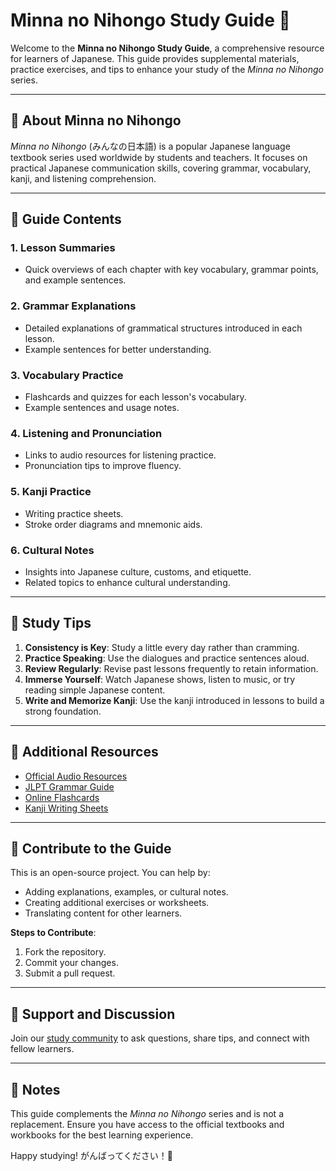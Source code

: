 # Minna no Nihongo Study Guide 📖

Welcome to the **Minna no Nihongo Study Guide**, a comprehensive resource for learners of Japanese. This guide provides supplemental materials, practice exercises, and tips to enhance your study of the *Minna no Nihongo* series.

---

## 🌸 About Minna no Nihongo

*Minna no Nihongo* (みんなの日本語) is a popular Japanese language textbook series used worldwide by students and teachers. It focuses on practical Japanese communication skills, covering grammar, vocabulary, kanji, and listening comprehension.

---

## 📂 Guide Contents

### 1. Lesson Summaries
- Quick overviews of each chapter with key vocabulary, grammar points, and example sentences.

### 2. Grammar Explanations
- Detailed explanations of grammatical structures introduced in each lesson.
- Example sentences for better understanding.

### 3. Vocabulary Practice
- Flashcards and quizzes for each lesson's vocabulary.
- Example sentences and usage notes.

### 4. Listening and Pronunciation
- Links to audio resources for listening practice.
- Pronunciation tips to improve fluency.

### 5. Kanji Practice
- Writing practice sheets.
- Stroke order diagrams and mnemonic aids.

### 6. Cultural Notes
- Insights into Japanese culture, customs, and etiquette.
- Related topics to enhance cultural understanding.

---

## 🎯 Study Tips

1. **Consistency is Key**: Study a little every day rather than cramming.  
2. **Practice Speaking**: Use the dialogues and practice sentences aloud.  
3. **Review Regularly**: Revise past lessons frequently to retain information.  
4. **Immerse Yourself**: Watch Japanese shows, listen to music, or try reading simple Japanese content.  
5. **Write and Memorize Kanji**: Use the kanji introduced in lessons to build a strong foundation.

---

## 🔗 Additional Resources

- [Official Audio Resources](https://example.com/audio)  
- [JLPT Grammar Guide](https://example.com/jlpt-grammar)  
- [Online Flashcards](https://example.com/flashcards)  
- [Kanji Writing Sheets](https://example.com/kanji-practice)

---

## 🤝 Contribute to the Guide

This is an open-source project. You can help by:

- Adding explanations, examples, or cultural notes.
- Creating additional exercises or worksheets.
- Translating content for other learners.

**Steps to Contribute**:  
1. Fork the repository.  
2. Commit your changes.  
3. Submit a pull request.

---

## 💬 Support and Discussion

Join our [study community](#) to ask questions, share tips, and connect with fellow learners.  

---

## 📌 Notes

This guide complements the *Minna no Nihongo* series and is not a replacement. Ensure you have access to the official textbooks and workbooks for the best learning experience.

Happy studying! がんばってください！🎉
